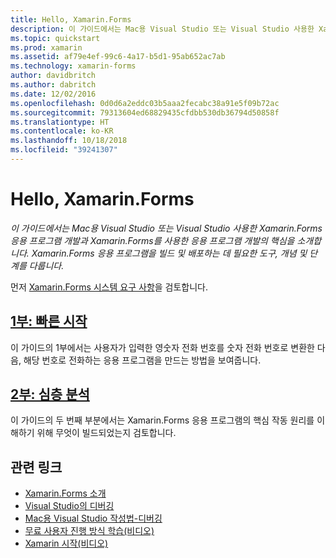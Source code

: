 ```yaml
---
title: Hello, Xamarin.Forms
description: 이 가이드에서는 Mac용 Visual Studio 또는 Visual Studio 사용한 Xamarin.Forms 응용 프로그램 개발과 Xamarin.Forms를 사용한 응용 프로그램 개발의 핵심을 소개합니다.
ms.topic: quickstart
ms.prod: xamarin
ms.assetid: af79e4ef-99c6-4a17-b5d1-95ab652ac7ab
ms.technology: xamarin-forms
author: davidbritch
ms.author: dabritch
ms.date: 12/02/2016
ms.openlocfilehash: 0d0d6a2eddc03b5aaa2fecabc38a91e5f09b72ac
ms.sourcegitcommit: 79313604ed68829435cfdbb530db36794d50858f
ms.translationtype: HT
ms.contentlocale: ko-KR
ms.lasthandoff: 10/18/2018
ms.locfileid: "39241307"
---
```

# <a name="hello-xamarinforms"></a>Hello, Xamarin.Forms

_이 가이드에서는 Mac용 Visual Studio 또는 Visual Studio 사용한 Xamarin.Forms 응용 프로그램 개발과 Xamarin.Forms를 사용한 응용 프로그램 개발의 핵심을 소개합니다. Xamarin.Forms 응용 프로그램을 빌드 및 배포하는 데 필요한 도구, 개념 및 단계를 다룹니다._

먼저 [Xamarin.Forms 시스템 요구 사항](~/cross-platform/get-started/installation/index.md)을 검토합니다.

## <a name="part-1-quickstartxamarin-formsget-startedhello-xamarin-formsquickstartmd"></a>[1부: 빠른 시작](~/xamarin-forms/get-started/hello-xamarin-forms/quickstart.md)

이 가이드의 1부에서는 사용자가 입력한 영숫자 전화 번호를 숫자 전화 번호로 변환한 다음, 해당 번호로 전화하는 응용 프로그램을 만드는 방법을 보여줍니다.

## <a name="part-2-deep-divexamarin-formsget-startedhello-xamarin-formsdeepdivemd"></a>[2부: 심층 분석](~/xamarin-forms/get-started/hello-xamarin-forms/deepdive.md)

이 가이드의 두 번째 부분에서는 Xamarin.Forms 응용 프로그램의 핵심 작동 원리를 이해하기 위해 무엇이 빌드되었는지 검토합니다.


## <a name="related-links"></a>관련 링크

- [Xamarin.Forms 소개](~/xamarin-forms/get-started/introduction-to-xamarin-forms.md)
- [Visual Studio의 디버깅](http://msdn.microsoft.com/library/k0k771bt%28v=vs.90%29.aspx)
- [Mac용 Visual Studio 작성법-디버깅](https://github.com/xamarin/recipes/tree/master/Recipes/cross-platform/ide/debugging)
- [무료 사용자 진행 방식 학습(비디오)](https://university.xamarin.com/self-guided)
- [Xamarin 시작(비디오)](https://developer.xamarin.com/videos/)
